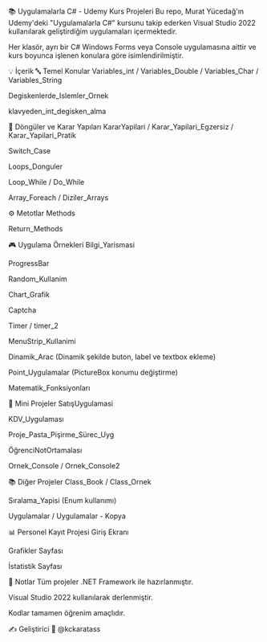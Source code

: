 📚 Uygulamalarla C# - Udemy Kurs Projeleri
Bu repo, Murat Yücedağ'ın Udemy'deki "Uygulamalarla C#" kursunu takip ederken Visual Studio 2022 kullanılarak geliştirdiğim uygulamaları içermektedir.

Her klasör, ayrı bir C# Windows Forms veya Console uygulamasına aittir ve kurs boyunca işlenen konulara göre isimlendirilmiştir.

💡 İçerik
🔤 Temel Konular
Variables_int / Variables_Double / Variables_Char / Variables_String

Degiskenlerde_Islemler_Ornek

klavyeden_int_degisken_alma

🔁 Döngüler ve Karar Yapıları
KararYapilari / Karar_Yapilari_Egzersiz / Karar_Yapilari_Pratik

Switch_Case

Loops_Donguler

Loop_While / Do_While

Array_Foreach / Diziler_Arrays

⚙️ Metotlar
Methods

Return_Methods

🎮 Uygulama Örnekleri
Bilgi_Yarismasi

ProgressBar

Random_Kullanim

Chart_Grafik

Captcha

Timer / timer_2

MenuStrip_Kullanimi

Dinamik_Arac (Dinamik şekilde buton, label ve textbox ekleme)

Point_Uygulamalar (PictureBox konumu değiştirme)

Matematik_Fonksiyonları

🛒 Mini Projeler
SatışUygulamasi

KDV_Uygulaması

Proje_Pasta_Pişirme_Sürec_Uyg

ÖğrenciNotOrtamalası

Ornek_Console / Ornek_Console2

📚 Diğer Projeler
Class_Book / Class_Ornek

Sıralama_Yapisi (Enum kullanımı)

Uygulamalar / Uygulamalar - Kopya

📊 Personel Kayıt Projesi
Giriş Ekranı

Grafikler Sayfası

İstatistik Sayfası

📌 Notlar
Tüm projeler .NET Framework ile hazırlanmıştır.

Visual Studio 2022 kullanılarak derlenmiştir.

Kodlar tamamen öğrenim amaçlıdır.

✍️ Geliştirici
👤 @kckaratass

